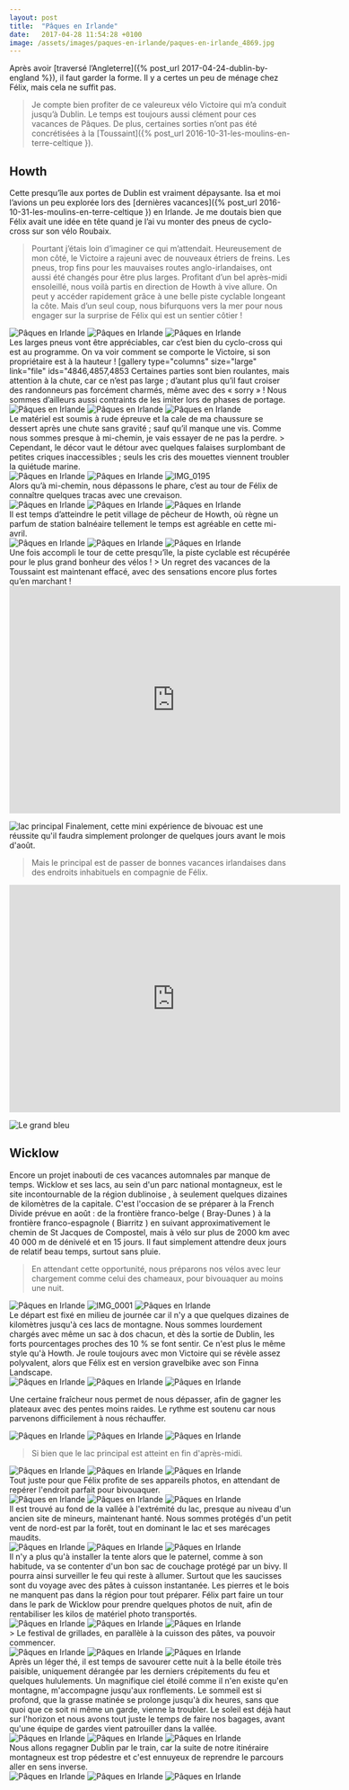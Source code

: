 ```yaml
---
layout: post
title:  "Pâques en Irlande"
date:   2017-04-28 11:54:28 +0100
image: /assets/images/paques-en-irlande/paques-en-irlande_4869.jpg
---
```

Après avoir [traversé l’Angleterre]({% post_url 2017-04-24-dublin-by-england %}), il faut garder la forme. Il y a certes un peu de ménage chez Félix, mais cela ne suffit pas.
> Je compte bien profiter de ce valeureux vélo Victoire qui m’a conduit jusqu’à Dublin.
Le temps est toujours aussi clément pour ces vacances de Pâques. De plus, certaines sorties n’ont pas été concrétisées à la [Toussaint]({% post_url 2016-10-31-les-moulins-en-terre-celtique }).

## Howth
Cette presqu’île aux portes de Dublin est vraiment dépaysante. Isa et moi l’avions un peu explorée lors des [dernières vacances]({% post_url 2016-10-31-les-moulins-en-terre-celtique }) en Irlande.
Je me doutais bien que Félix avait une idée en tête quand je l’ai vu monter des pneus de cyclo-cross sur son vélo Roubaix.
> Pourtant j’étais loin d’imaginer ce qui m’attendait.
Heureusement de mon côté, le Victoire a rajeuni avec de nouveaux étriers de freins. Les pneus, trop fins pour  les mauvaises routes anglo-irlandaises, ont aussi été changés pour être plus larges.
Profitant d’un bel après-midi ensoleillé, nous voilà partis en direction de Howth à vive allure. On  peut y accéder rapidement grâce à une belle piste cyclable longeant la côte.
>  Mais d’un seul coup, nous bifurquons vers la mer pour nous engager sur la surprise de Félix qui est un sentier côtier !
<div class="gallery-box">
  <div class="gallery">
<img src="/assets/images/paques-en-irlande/paques-en-irlande_4843.jpg" title="... début de la presqu'île" alt="Pâques en Irlande" >
<img src="/assets/images/paques-en-irlande/paques-en-irlande_4845.jpg" title="J'ai oublié le maillot !" alt="Pâques en Irlande" >
<img src="/assets/images/paques-en-irlande/paques-en-irlande_4861.jpg" title="Fin de la piste cyclable ..." alt="Pâques en Irlande" >
</div>
</div>
Les larges pneus vont être appréciables, car c’est bien du cyclo-cross qui est au programme. On va voir comment se comporte le Victoire, si son propriétaire est à la hauteur !
[gallery type="columns" size="large" link="file" ids="4846,4857,4853
Certaines parties sont bien roulantes, mais attention à la chute, car ce n’est pas large ; d’autant plus qu’il faut croiser des randonneurs pas forcément charmés, même avec des « sorry » ! Nous sommes d’ailleurs aussi contraints de les imiter lors de phases de portage.
<div class="gallery-box">
  <div class="gallery">
<img src="/assets/images/paques-en-irlande/paques-en-irlande_4848.jpg" title="Plus de frayeur que de mal !" alt="Pâques en Irlande" >
<img src="/assets/images/paques-en-irlande/paques-en-irlande_4860.jpg" title="On fait comme on peut ..." alt="Pâques en Irlande" >
<img src="/assets/images/paques-en-irlande/paques-en-irlande_4866.jpg" title=""Sorry, sorry !"" alt="Pâques en Irlande" >
</div>
</div>
Le matériel est soumis à rude épreuve et la cale de ma chaussure se dessert après une chute sans gravité ; sauf qu’il manque une vis. Comme nous sommes presque à mi-chemin, je vais essayer de ne pas la perdre.
> Cependant, le décor vaut le détour avec quelques falaises surplombant de petites criques inaccessibles ; seuls les cris des mouettes viennent troubler la quiétude marine.
<div class="gallery-box">
  <div class="gallery">
<img src="/assets/images/paques-en-irlande/paques-en-irlande_4851.jpg" title="Un air de calanque" alt="Pâques en Irlande" >
<img src="/assets/images/paques-en-irlande/paques-en-irlande_4870.jpg" title="" alt="Pâques en Irlande" >
<img src="/assets/images/paques-en-irlande/paques-en-irlande_4874.jpg" title="Passage verdoyant" alt="IMG_0195" >
</div>
</div>
Alors qu’à mi-chemin, nous dépassons le phare, c’est au tour de Félix de connaître quelques tracas avec une crevaison.
<div class="gallery-box">
  <div class="gallery">
<img src="/assets/images/paques-en-irlande/paques-en-irlande_4855.jpg" title="Crevaison pénible !" alt="Pâques en Irlande" >
<img src="/assets/images/paques-en-irlande/paques-en-irlande_4867.jpg" title="Bleu azur" alt="Pâques en Irlande" >
<img src="/assets/images/paques-en-irlande/paques-en-irlande_4873.jpg" title="Que de rocaille !" alt="Pâques en Irlande" >
</div>
</div>
Il est temps d’atteindre le petit village de pêcheur de Howth, où règne un parfum de station balnéaire tellement le temps est agréable en cette mi-avril.
<div class="gallery-box">
  <div class="gallery">
<img src="/assets/images/paques-en-irlande/paques-en-irlande_4856.jpg" title="Pas beaucoup de place !" alt="Pâques en Irlande" >
<img src="/assets/images/paques-en-irlande/paques-en-irlande_4858.jpg" title="Fleuraison précoce ..." alt="Pâques en Irlande" >
<img src="/assets/images/paques-en-irlande/paques-en-irlande_4864.jpg" title="" alt="Pâques en Irlande" >
</div>
</div>
Une fois accompli le tour de cette presqu’île, la piste cyclable est récupérée pour le plus grand bonheur des vélos !
> Un regret des vacances de la Toussaint est maintenant effacé, avec des sensations encore plus fortes qu’en marchant !

<center><iframe src="https://www.strava.com/activities/943554626/embed/bd47d789402678ef410f2510e3238917ca4695bf" width="590" height="405" frameborder="0" scrolling="no"></iframe></center>

![lac principal](/assets/images/paques-en-irlande/4946.jpg)
Finalement, cette mini expérience de bivouac est une réussite qu'il faudra simplement prolonger de quelques jours avant le mois d'août.
>  Mais le principal est de passer de bonnes vacances irlandaises dans des endroits inhabituels en compagnie de Félix.

<center><iframe src="https://www.strava.com/activities/947769765/embed/760b18f075659daebfb3b89c8d83dfc044e6879c" width="590" height="405" frameborder="0" scrolling="no" data-mce-fragment="1"></iframe></center>

![Le grand bleu](/assets/images/paques-en-irlande/4869.jpg)

## Wicklow
Encore un projet inabouti de ces vacances automnales par manque de temps. Wicklow et ses lacs, au sein d'un parc national montagneux, est le site incontournable de la région dublinoise , à seulement quelques dizaines de kilomètres de la capitale.
C'est l'occasion de se préparer à la French Divide prévue en août : de la frontière franco-belge ( Bray-Dunes ) à la frontière franco-espagnole ( Biarritz ) en suivant approximativement le chemin de St Jacques de Compostel, mais à vélo sur plus de 2000 km avec 40 000 m de dénivelé et en 15 jours.
Il faut simplement attendre deux jours de relatif beau temps, surtout sans pluie.
> En attendant cette opportunité, nous préparons nos vélos avec leur chargement comme celui des chameaux, pour bivouaquer au moins une nuit.
<div class="gallery-box">
  <div class="gallery">
<img src="/assets/images/paques-en-irlande/paques-en-irlande_4875.jpg" title="" alt="Pâques en Irlande" >
<img src="/assets/images/paques-en-irlande/paques-en-irlande_4880.jpg" title="Finna Landscape" alt="IMG_0001" >
<img src="/assets/images/paques-en-irlande/paques-en-irlande_4881.jpg" title="L'équipage se prépare ..." alt="Pâques en Irlande" >
</div>
</div>
Le départ est fixé en milieu de journée car il n'y a que quelques dizaines de kilomètres jusqu'à ces lacs de montagne.
Nous sommes lourdement chargés avec même un sac à dos chacun, et dès la sortie de Dublin, les forts pourcentages proches des 10 % se font sentir. Ce n'est plus le même style qu'à Howth. Je roule toujours avec mon Victoire qui se révèle assez polyvalent, alors que Félix est en version gravelbike avec son Finna Landscape.
<div class="gallery-box">
  <div class="gallery">
<img src="/assets/images/paques-en-irlande/paques-en-irlande_4882.jpg" title="Dublin" alt="Pâques en Irlande" >
<img src="/assets/images/paques-en-irlande/paques-en-irlande_4883.jpg" title="proche des 10 %" alt="Pâques en Irlande" >
<img src="/assets/images/paques-en-irlande/paques-en-irlande_4891.jpg" title="Plateaux atteints ..." alt="Pâques en Irlande" >
</div>
</div>

Une certaine fraîcheur nous permet de nous dépasser, afin de gagner les plateaux avec des pentes moins raides. Le rythme est soutenu car nous parvenons difficilement à nous réchauffer.
<div class="gallery-box">
  <div class="gallery">
<img src="/assets/images/paques-en-irlande/paques-en-irlande_4886.jpg" title="Wicklow Park" alt="Pâques en Irlande" >
<img src="/assets/images/paques-en-irlande/paques-en-irlande_4899.jpg" title="" alt="Pâques en Irlande" >
<img src="/assets/images/paques-en-irlande/paques-en-irlande_4918.jpg" title="Un des nombreux lacs ..." alt="Pâques en Irlande" >
</div>
</div>

> Si bien que le lac principal est atteint en fin d'après-midi.
<div class="gallery-box">
  <div class="gallery">
<img src="/assets/images/paques-en-irlande/paques-en-irlande_4924.jpg" title="En bordure de lac ..." alt="Pâques en Irlande" >
<img src="/assets/images/paques-en-irlande/paques-en-irlande_4931.jpg" title="" alt="Pâques en Irlande" >
<img src="/assets/images/paques-en-irlande/paques-en-irlande_4944.jpg" title="lac principal" alt="Pâques en Irlande" >
</div>
</div>
Tout juste pour que Félix profite de ses appareils photos, en attendant de repérer l'endroit parfait pour bivouaquer.
<div class="gallery-box">
  <div class="gallery">
<img src="/assets/images/paques-en-irlande/paques-en-irlande_4929.jpg" title="" alt="Pâques en Irlande" >
<img src="/assets/images/paques-en-irlande/paques-en-irlande_4932.jpg" title="" alt="Pâques en Irlande" >
<img src="/assets/images/paques-en-irlande/paques-en-irlande_4943.jpg" title="lac principal" alt="Pâques en Irlande" >
</div>
</div>
Il est trouvé au fond de la vallée à l'extrémité du lac, presque au niveau d'un ancien site de mineurs, maintenant hanté. Nous sommes protégés d'un petit vent de nord-est par la forêt, tout en dominant le lac et ses marécages maudits.
<div class="gallery-box">
  <div class="gallery">
<img src="/assets/images/paques-en-irlande/paques-en-irlande_4908.jpg" title="Abandonné par les mineurs ..." alt="Pâques en Irlande" >
<img src="/assets/images/paques-en-irlande/paques-en-irlande_4909.jpg" title="Forêt d'épicéas et de mélèzes " alt="Pâques en Irlande" >
<img src="/assets/images/paques-en-irlande/paques-en-irlande_4911.jpg" title="Idéal pour bivouaquer !" alt="Pâques en Irlande" >
</div>
</div>
Il n'y a plus qu'à installer la tente alors que le paternel, comme à son habitude, va se contenter d'un bon sac de couchage protégé par un bivy. Il pourra ainsi surveiller le feu qui reste à allumer. Surtout que les saucisses sont du voyage avec des pâtes à cuisson instantanée.
Les pierres et le bois ne manquent pas dans la région pour tout préparer. Félix part faire un tour dans le park de Wicklow pour prendre quelques photos de nuit, afin de rentabiliser les kilos de matériel photo transportés.
<div class="gallery-box">
  <div class="gallery">
<img src="/assets/images/paques-en-irlande/paques-en-irlande_4912.jpg" title="Obélix installe le barbecue" alt="Pâques en Irlande" >
<img src="/assets/images/paques-en-irlande/paques-en-irlande_4915.jpg" title="" alt="Pâques en Irlande" >
<img src="/assets/images/paques-en-irlande/paques-en-irlande_4922.jpg" title="Une lueur dans la nuit ..." alt="Pâques en Irlande" >
</div>
</div>
> Le festival de grillades, en parallèle à la cuisson des pâtes, va pouvoir commencer.
<div class="gallery-box">
  <div class="gallery">
<img src="/assets/images/paques-en-irlande/paques-en-irlande_4914.jpg" title="Cuisine de plein air " alt="Pâques en Irlande" >
<img src="/assets/images/paques-en-irlande/paques-en-irlande_4923.jpg" title="Une bonne flambée !" alt="Pâques en Irlande" >
<img src="/assets/images/paques-en-irlande/paques-en-irlande_4928.jpg" title="Nuit paisible ..." alt="Pâques en Irlande" >
</div>
</div>
Après un léger thé, il est temps de savourer cette nuit à la belle étoile très paisible, uniquement dérangée par les derniers crépitements du feu et quelques hululements. Un magnifique ciel étoilé comme il n'en existe qu'en montagne, m'accompagne jusqu'aux ronflements.
Le sommeil est si profond, que la grasse matinée se prolonge jusqu'à dix heures, sans que quoi que ce soit ni même un garde, vienne la troubler.
Le soleil est déjà haut sur l'horizon et nous avons tout juste le temps de faire nos bagages, avant qu'une équipe de gardes vient patrouiller dans la vallée.
<div class="gallery-box">
  <div class="gallery">
<img src="/assets/images/paques-en-irlande/paques-en-irlande_4930.jpg" title="Bagages repliés à temps !" alt="Pâques en Irlande" >
<img src="/assets/images/paques-en-irlande/paques-en-irlande_4942.jpg" title="" alt="Pâques en Irlande" >
<img src="/assets/images/paques-en-irlande/paques-en-irlande_4946.jpg" title="lac principal" alt="Pâques en Irlande" >
</div>
</div>
Nous allons regagner Dublin  par le train, car la suite de notre itinéraire montagneux est trop pédestre et c'est ennuyeux de reprendre le parcours aller en sens inverse.
<div class="gallery-box">
  <div class="gallery">
<img src="/assets/images/paques-en-irlande/paques-en-irlande_4903.jpg" title="Adieu le lac ..." alt="Pâques en Irlande" >
<img src="/assets/images/paques-en-irlande/paques-en-irlande_4934.jpg" title="Pour reprendre des forces !" alt="Pâques en Irlande" >
<img src="/assets/images/paques-en-irlande/paques-en-irlande_4937.jpg" title="Retour vers Dublin" alt="Pâques en Irlande" >
</div>
</div>
